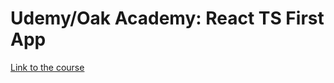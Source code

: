 # Udemy/Oak Academy: React TS First App

[Link to the course](https://www.udemy.com/course/typescript-react-js-course-with-react-typescript-project)
